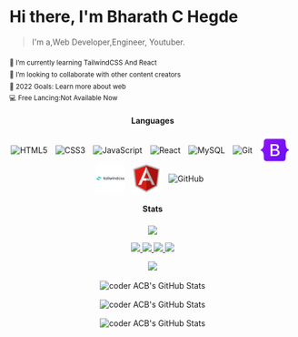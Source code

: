 # Hi there, I'm Bharath C Hegde 

> I'm a,Web Developer,Engineer, Youtuber.

<sub>🌱 I’m currently learning TailwindCSS And React</sub></br>
<sub>👯 I’m looking to collaborate with other content creators</sub></br>
<sub>🥅 2022 Goals: Learn more about web</sub></br>
<sub>💻 Free Lancing:Not Available Now</sub></br>


<h4 align="center"> Languages</h4>

<p align="center">
<img align="center" alt="HTML5" width="50px" src="https://cdn.jsdelivr.net/gh/devicons/devicon/icons/html5/html5-original.svg" style="padding-right:10px;" />
<img align="center" alt="CSS3" width="50px" src="https://cdn.jsdelivr.net/gh/devicons/devicon/icons/css3/css3-original.svg" style="padding-right:10px;" />
<img align="center" alt="JavaScript" width="50px" src="https://cdn.jsdelivr.net/gh/devicons/devicon/icons/javascript/javascript-original.svg" style="padding-right:10px;" />
<img align="center" alt="React" width="50px" src="https://cdn.jsdelivr.net/gh/devicons/devicon/icons/react/react-original.svg" style="padding-right:10px;" />
<img align="center" alt="MySQL" width="50px" src="https://cdn.jsdelivr.net/gh/devicons/devicon/icons/mysql/mysql-original.svg" style="padding-right:10px;" />
<img align="center" alt="Git" width="50px" src="https://cdn.jsdelivr.net/gh/devicons/devicon/icons/git/git-original.svg" style="padding-right:10px;" />
<img align="center" alt="Bootstrap" width="50px" src="https://github.com/devicons/devicon/blob/master/icons/bootstrap/bootstrap-original.svg" style="padding-right:10px;" />
<img align="center" alt="TailwindCss" width="50px" src="https://github.com/devicons/devicon/blob/master/icons/tailwindcss/tailwindcss-original-wordmark.svg" style="padding-right:10px;" />
<img align="center" alt="Angular" width="50px" src="https://github.com/devicons/devicon/blob/master/icons/angularjs/angularjs-original.svg" style="padding-right:10px;" />
<img align="center" alt="GitHub" width="50px" src="https://user-images.githubusercontent.com/3369400/139447912-e0f43f33-6d9f-45f8-be46-2df5bbc91289.png" style="padding-right:10px;" /><br/>
</p>

<h4 align="center"> Stats</h4>
<p align="center">
 <img width="100px" src="https://res.cloudinary.com/anuraghazra/image/upload/v1594908242/logo_ccswme.svg" align="center"/>
</p>
<p align="center">
<a href="https://github.com/acb123web/css-exercises/actions">
<img src="https://github.com/anuraghazra/github-readme-stats/workflows/Test/badge.svg" />
</a>
<a href="https://codecov.io/gh/TheOdinProject/css-exercises">
<img src="https://codecov.io/gh/anuraghazra/css-exercises/branch/main/graph/badge.svg" />
</a>
<a href="https://github.com/TheOdinProject/css-exercises/issues">
<img src="https://img.shields.io/github/issues/TheOdinProject/css-exercises?color=0088ff" />
</a>
<a href="https://github.com/TheOdinProject/css-exercises/pulls">
<img src="https://img.shields.io/github/issues-pr/TheOdinProject/css-exercises?color=0088ff" />
</a>
</p>

<p align="center">
 <img align="center height="160px" src="https://camo.githubusercontent.com/53bb5a9425d31f8591b6d574168f10de337d20c01413a052049debca0ca8622b/68747470733a2f2f6769746875622d726561646d652d73746174732e76657263656c2e6170702f6170693f757365726e616d653d72697368697375726573683726686964655f7469746c653d74727565267468656d653d6d69646e696768742d707572706c6526636f756e745f707269766174653d747275652673686f775f69636f6e733d7472756526686964653d697373756573" data-canonical-src="https://github-readme-stats.vercel.app/api?username=acb123web7&amp;hide_title=true&amp;theme=midnight-purple&amp;count_private=true&amp;show_icons=true" style="max-width: 100%;">
 </p>
 <p align="center">
 <img align="center" alt="coder ACB's GitHub Stats" src="https://github-readme-stats.vercel.app/api?username=acb123web&count_private=true&theme=buefy&show_icons=true&hide_border=false"/>
 </p>
 <p align="center">
  <img align="center" alt="coder ACB's GitHub Stats" src="https://github-readme-stats.vercel.app/api/top-langs/?username=acb123web&layout=compact&theme=buefy&show_icons=true&hide_border=false"/>
  </p>
  <p align="center">
   <img align="center" alt="coder ACB's GitHub Stats" src="https://activity-graph.herokuapp.com/graph?username=acb123web&bg_color=ffffff&color=ff3961&line=7a58d5&point=b39eff&area=true&hide_border=true"/>
</p>



[website]: https://acbresume.000webhostapp.com/
[youtube]: https://www.youtube.com/channel/UC2-M285foDugCO0f1hsyaaQ
